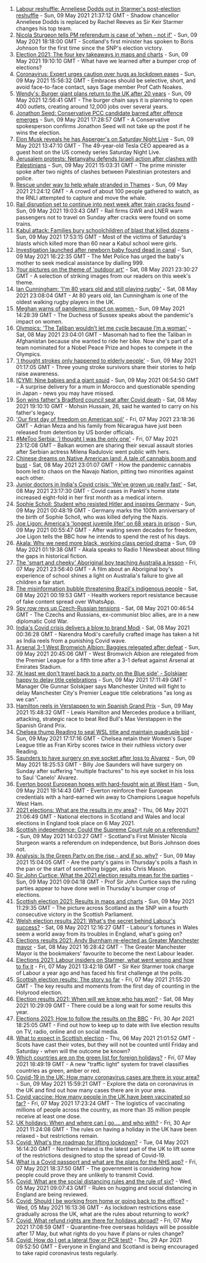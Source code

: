 1. [Labour reshuffle: Anneliese Dodds out in Starmer's post-election reshuffle](https://www.bbc.co.uk/news/uk-politics-57050659) - Sun, 09 May 2021 21:37:12 GMT - Shadow chancellor Anneliese Dodds is replaced by Rachel Reeves as Sir Keir Starmer changes his top team.
2. [Nicola Sturgeon tells PM referendum is case of 'when - not if'](https://www.bbc.co.uk/news/uk-scotland-scotland-politics-57046408) - Sun, 09 May 2021 18:18:00 GMT - Scotland's first minister has spoken to Boris Johnson for the first time since the SNP's election victory.
3. [Election 2021: The four key takeaways in maps and charts](https://www.bbc.co.uk/news/uk-politics-57031010) - Sun, 09 May 2021 19:10:10 GMT - What have we learned after a bumper crop of elections?
4. [Coronavirus: Expert urges caution over hugs as lockdown eases](https://www.bbc.co.uk/news/uk-57047525) - Sun, 09 May 2021 15:56:32 GMT - Embraces should be selective, short, and avoid face-to-face contact, says Sage member Prof Cath Noakes.
5. [Wendy's: Burger giant plans return to the UK after 20 years](https://www.bbc.co.uk/news/business-57047642) - Sun, 09 May 2021 12:56:41 GMT - The burger chain says it is planning to open 400 outlets, creating around 12,000 jobs over several years.
6. [Jonathon Seed: Conservative PCC candidate barred after offence emerges](https://www.bbc.co.uk/news/uk-england-wiltshire-57048309) - Sun, 09 May 2021 17:28:57 GMT - A Conservative spokesperson confirms Jonathon Seed will not take up the post if he wins the election.
7. [Elon Musk reveals he has Asperger's on Saturday Night Live](https://www.bbc.co.uk/news/world-us-canada-57045770) - Sun, 09 May 2021 13:47:10 GMT - The 49-year-old Tesla CEO appeared as a guest host on the US comedy series Saturday Night Live.
8. [Jerusalem protests: Netanyahu defends Israeli action after clashes with Palestinians](https://www.bbc.co.uk/news/world-middle-east-57049126) - Sun, 09 May 2021 15:03:31 GMT - The prime minister spoke after two nights of clashes between Palestinian protesters and police.
9. [Rescue under way to help whale stranded in Thames](https://www.bbc.co.uk/news/uk-england-london-57052331) - Sun, 09 May 2021 21:24:12 GMT - A crowd of about 100 people gathered to watch, as the RNLI attempted to capture and move the whale.
10. [Rail disruption set to continue into next week after train cracks found](https://www.bbc.co.uk/news/uk-57042384) - Sun, 09 May 2021 19:03:43 GMT - Rail firms GWR and LNER warn passengers not to travel on Sunday after cracks were found on some trains.
11. [Kabul attack: Families bury schoolchildren of blast that killed dozens](https://www.bbc.co.uk/news/world-asia-57046527) - Sun, 09 May 2021 17:53:15 GMT - Most of the victims of Saturday's blasts which killed more than 60 near a Kabul school were girls.
12. [Investigation launched after newborn baby found dead in canal](https://www.bbc.co.uk/news/uk-england-london-57031628) - Sun, 09 May 2021 16:22:35 GMT - The Met Police has urged the baby's mother to seek medical assistance by dialling 999.
13. [Your pictures on the theme of 'outdoor art'](https://www.bbc.co.uk/news/in-pictures-57023047) - Sat, 08 May 2021 23:30:27 GMT - A selection of striking images from our readers on this week's theme.
14. [Ian Cunningham: 'I'm 80 years old and still playing rugby'](https://www.bbc.co.uk/news/uk-northern-ireland-57013207) - Sat, 08 May 2021 23:08:04 GMT - At 80 years old, Ian Cunningham is one of the oldest walking rugby players in the UK.
15. [Meghan warns of pandemic impact on women ](https://www.bbc.co.uk/news/world-57047169) - Sun, 09 May 2021 14:28:39 GMT - The Duchess of Sussex speaks about the pandemic's impact on women.
16. [Olympics: 'The Taliban wouldn’t let me cycle because I’m a woman'](https://www.bbc.co.uk/news/world-asia-57027349) - Sat, 08 May 2021 23:04:01 GMT - Masomah had to flee the Taliban in Afghanistan because she wanted to ride her bike. Now she's part of a team nominated for a Nobel Peace Prize and hopes to compete in the Olympics.
17. ['I thought strokes only happened to elderly people'](https://www.bbc.co.uk/news/uk-england-essex-56678966) - Sun, 09 May 2021 01:17:05 GMT - Three young stroke survivors share their stories to help raise awareness.
18. [ICYMI: Nine babies and a giant squid](https://www.bbc.co.uk/news/world-57035326) - Sun, 09 May 2021 06:54:50 GMT - A surprise delivery for a mum in Morocco and questionable spending in Japan - news you may have missed.
19. [Son wins father's Bradford council seat after Covid death](https://www.bbc.co.uk/news/uk-england-leeds-57043008) - Sat, 08 May 2021 19:10:10 GMT - Mohsin Hussain, 26, said he wanted to carry on his father's legacy.
20. ['Our first day of freedom on American soil'](https://www.bbc.co.uk/news/world-us-canada-57022918) - Fri, 07 May 2021 23:18:36 GMT - Adrian Meza and his family from Nicaragua have just been released from detention by US border officials.
21. [#MeToo Serbia: 'I thought I was the only one'](https://www.bbc.co.uk/news/world-europe-57011605) - Fri, 07 May 2021 23:12:08 GMT - Balkan women are sharing their sexual assault stories after Serbian actress Milena Radulovic went public with hers.
22. [Chinese dreams on Native American land: A tale of cannabis boom and bust](https://www.bbc.co.uk/news/world-us-canada-56835897) - Sat, 08 May 2021 23:01:07 GMT - How the pandemic cannabis boom led to chaos on the Navajo Nation, pitting two minorities against each other.
23. [Junior doctors in India's Covid crisis: 'We've grown up really fast'](https://www.bbc.co.uk/news/newsbeat-56993136) - Sat, 08 May 2021 23:17:30 GMT - Covid cases in Pankti's home state increased eight-fold in her first month as a medical intern.
24. [Sophie Scholl: Student who resisted Hitler and inspires Germany](https://www.bbc.co.uk/news/world-europe-57008360) - Sun, 09 May 2021 00:48:19 GMT - Germany marks the 100th anniversary of the birth of Sophie Scholl, who was killed defying the Nazis.
25. [Joe Ligon: America's 'longest juvenile lifer' on 68 years in prison](https://www.bbc.co.uk/news/world-us-canada-57022924) - Sun, 09 May 2021 00:55:47 GMT - After waiting seven decades for freedom, Joe Ligon tells the BBC how he intends to spend the rest of his days.
26. [Akala: Why we need more black, working class period drama](https://www.bbc.co.uk/news/newsbeat-56894080) - Sun, 09 May 2021 01:19:38 GMT - Akala speaks to Radio 1 Newsbeat about filling the gaps in historical fiction.
27. [The 'smart and cheeky' Aboriginal boy teaching Australia a lesson](https://www.bbc.co.uk/news/stories-56544429) - Fri, 07 May 2021 23:56:40 GMT - A film about an Aboriginal boy's experience of school shines a light on Australia's failure to give all children a fair start.
28. [The misinformation bubble threatening Brazil's indigenous people](https://www.bbc.co.uk/news/blogs-trending-56919424) - Sat, 08 May 2021 00:19:53 GMT - Health workers report resistance because of fake content spread over WhatsApp.
29. [Spy row revs up Czech-Russian tensions](https://www.bbc.co.uk/news/world-europe-57008363) - Sat, 08 May 2021 00:46:54 GMT - The Czechs and Russians, ex-communist bloc allies, are in a new diplomatic Cold War.
30. [India's Covid crisis delivers a blow to brand Modi](https://www.bbc.co.uk/news/world-asia-india-56970569) - Sat, 08 May 2021 00:36:28 GMT - Narendra Modi's carefully crafted image has taken a hit as India reels from a punishing Covid wave.
31. [Arsenal 3-1 West Bromwich Albion: Baggies relegated after defeat](https://www.bbc.co.uk/sport/football/56960423) - Sun, 09 May 2021 20:45:06 GMT - West Bromwich Albion are relegated from the Premier League for a fifth time after a 3-1 defeat against Arsenal at Emirates Stadium.
32. ['At least we don't travel back to a party on the Blue side' - Solskjaer happy to delay title celebrations](https://www.bbc.co.uk/sport/football/57050832) - Sun, 09 May 2021 17:11:49 GMT - Manager Ole Gunnar Solskjaer says Manchester United will fight to delay Manchester City's Premier League title celebrations "as long as we can".
33. [Hamilton reels in Verstappen to win Spanish Grand Prix](https://www.bbc.co.uk/sport/formula1/57048711) - Sun, 09 May 2021 15:48:32 GMT - Lewis Hamilton and Mercedes produce a brilliant, attacking, strategic race to beat Red Bull's Max Verstappen in the Spanish Grand Prix.
34. [Chelsea thump Reading to seal WSL title and maintain quadruple bid](https://www.bbc.co.uk/sport/football/56960386) - Sun, 09 May 2021 17:17:16 GMT - Chelsea retain their Women's Super League title as Fran Kirby scores twice in their ruthless victory over Reading.
35. [Saunders to have surgery on eye socket after loss to Alvarez](https://www.bbc.co.uk/sport/boxing/57049745) - Sun, 09 May 2021 18:25:53 GMT - Billy Joe Saunders will have surgery on Sunday after suffering "multiple fractures" to his eye socket in his loss to Saul 'Canelo' Alvarez.
36. [Everton boost European hopes with hard-fought win at West Ham](https://www.bbc.co.uk/sport/football/56960425) - Sun, 09 May 2021 19:14:43 GMT - Everton reinforce their European credentials with a hard-earned win away to Champions League hopefuls West Ham.
37. [2021 elections: What are the results in my area?](https://www.bbc.co.uk/news/56129210) - Thu, 06 May 2021 21:06:49 GMT - National elections in Scotland and Wales and local elections in England took place on 6 May 2021.
38. [Scottish independence: Could the Supreme Court rule on a referendum?](https://www.bbc.co.uk/news/uk-scotland-scotland-politics-57047898) - Sun, 09 May 2021 14:03:27 GMT - Scotland's First Minister Nicola Sturgeon wants a referendum on independence, but Boris Johnson does not.
39. [Analysis: Is the Green Party on the rise - and if so, why?](https://www.bbc.co.uk/news/uk-politics-57048811) - Sun, 09 May 2021 15:04:05 GMT - Are the party's gains in Thursday's polls a flash in the pan or the start of something bigger, asks Chris Mason.
40. [Sir John Curtice: What the 2021 election results mean for the parties](https://www.bbc.co.uk/news/uk-politics-57040175) - Sun, 09 May 2021 09:04:18 GMT - Prof Sir John Curtice says the ruling parties appear to have done well in Thursday's bumper crop of elections.
41. [Scottish election 2021: Results in maps and charts](https://www.bbc.co.uk/news/uk-scotland-scotland-politics-57028315) - Sun, 09 May 2021 11:29:35 GMT - The picture across Scotland as the SNP win a fourth consecutive victory in the Scottish Parliament.
42. [Welsh election results 2021: What's the secret behind Labour's success?](https://www.bbc.co.uk/news/uk-wales-politics-57037388) - Sat, 08 May 2021 12:16:27 GMT - Labour's fortunes in Wales seem a world away from its troubles in England, what's going on?
43. [Elections results 2021: Andy Burnham re-elected as Greater Manchester mayor](https://www.bbc.co.uk/news/uk-england-manchester-57037359) - Sat, 08 May 2021 16:28:42 GMT - The Greater Manchester Mayor is the bookmakers' favourite to become the next Labour leader.
44. [Elections 2021: Labour insiders on Starmer, what went wrong and how to fix it](https://www.bbc.co.uk/news/uk-politics-57024995) - Fri, 07 May 2021 13:42:18 GMT - Sir Keir Starmer took charge of Labour a year ago and has faced his first challenge at the polls.
45. [Scottish election results: The story so far](https://www.bbc.co.uk/news/uk-scotland-scotland-politics-57033767) - Fri, 07 May 2021 21:55:20 GMT - The key results and moments from the first day of counting in the Holyrood election.
46. [Election results 2021: When will we know who has won?](https://www.bbc.co.uk/news/uk-politics-56581106) - Sat, 08 May 2021 10:29:09 GMT - There could be a long wait for some results this year.
47. [Elections 2021: How to follow the results on the BBC](https://www.bbc.co.uk/news/uk-politics-56930132) - Fri, 30 Apr 2021 18:25:05 GMT - Find out how to keep up to date with live election results on TV, radio, online and on social media.
48. [What to expect in Scottish election](https://www.bbc.co.uk/news/uk-scotland-scotland-politics-56972971) - Thu, 06 May 2021 21:01:52 GMT - Scots have cast their votes, but they will not be counted until Friday and Saturday - when will the outcome be known?
49. [Which countries are on the green list for foreign holidays?](https://www.bbc.co.uk/news/explainers-52544307) - Fri, 07 May 2021 18:49:19 GMT - A new "traffic light" system for travel classifies countries as green, amber or red.
50. [Covid-19 in the UK: How many coronavirus cases are there in your area?](https://www.bbc.co.uk/news/uk-51768274) - Sun, 09 May 2021 15:59:21 GMT - Explore the data on coronavirus in the UK and find out how many cases there are in your area.
51. [Covid vaccine: How many people in the UK have been vaccinated so far?](https://www.bbc.co.uk/news/health-55274833) - Fri, 07 May 2021 17:23:24 GMT - The logistics of vaccinating millions of people across the country, as more than 35 million people receive at least one dose.
52. [UK holidays: When and where can I go.... and who with?](https://www.bbc.co.uk/news/explainers-52646738) - Fri, 30 Apr 2021 11:24:08 GMT - The rules on having a holiday in the UK have been relaxed - but restrictions remain.
53. [Covid: What's the roadmap for lifting lockdown?](https://www.bbc.co.uk/news/explainers-52530518) - Tue, 04 May 2021 16:14:20 GMT - Northern Ireland is the latest part of the UK to lift some of the restrictions designed to stop the spread of Covid-19.
54. [What is a Covid passport and what are the plans for the NHS app?](https://www.bbc.co.uk/news/explainers-55718553) - Fri, 07 May 2021 18:37:50 GMT - The government is considering how people could prove they are unlikely to transmit Covid.
55. [Covid: What are the social distancing rules and the rule of six?](https://www.bbc.co.uk/news/uk-51506729) - Wed, 05 May 2021 09:07:43 GMT - Rules on hugging and social distancing in England are being reviewed.
56. [Covid: Should I be working from home or going back to the office?](https://www.bbc.co.uk/news/business-52567567) - Wed, 05 May 2021 16:13:36 GMT - As lockdown restrictions ease gradually across the UK, what are the rules about returning to work?
57. [Covid: What refund rights are there for holidays abroad?](https://www.bbc.co.uk/news/business-51615412) - Fri, 07 May 2021 17:08:59 GMT - Quarantine-free overseas holidays will be possible after 17 May, but what rights do you have if plans or rules change?
58. [Covid: How do I get a lateral flow or PCR test?](https://www.bbc.co.uk/news/health-51943612) - Thu, 29 Apr 2021 09:52:50 GMT - Everyone in England and Scotland is being encouraged to take rapid coronavirus tests regularly.
